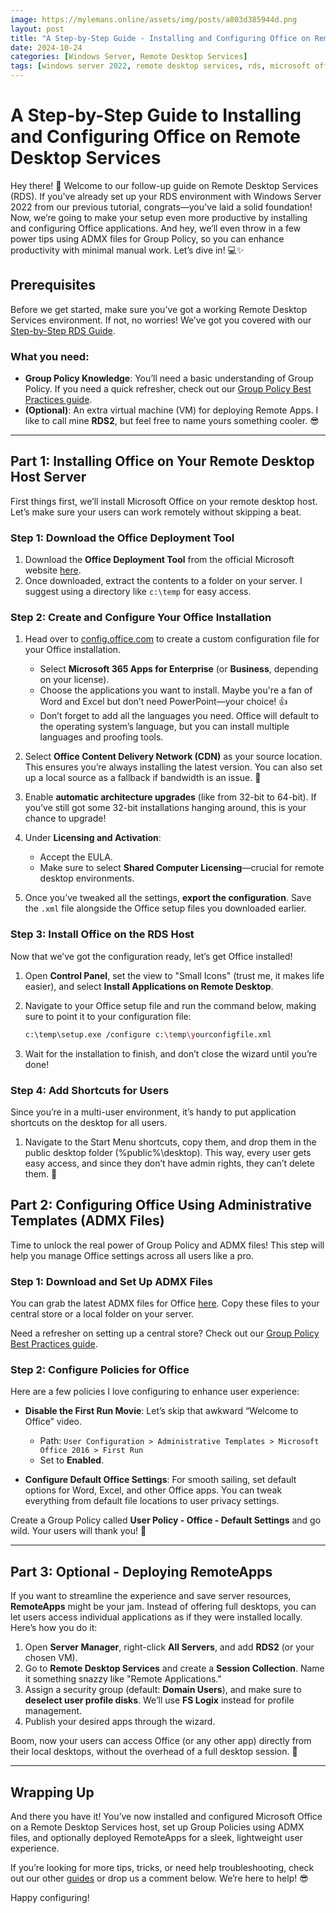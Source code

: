 ```yaml
---
image: https://mylemans.online/assets/img/posts/a803d385944d.png
layout: post
title: "A Step-by-Step Guide - Installing and Configuring Office on RemoteAPP/Desktop Services"
date: 2024-10-24
categories: [Windows Server, Remote Desktop Services]
tags: [windows server 2022, remote desktop services, rds, microsoft office, group policy, admx, office 365, office deployment tool, remote apps, fslogix]
---
```


# A Step-by-Step Guide to Installing and Configuring Office on Remote Desktop Services

Hey there! 🎉 Welcome to our follow-up guide on Remote Desktop Services (RDS). If you've already set up your RDS environment with Windows Server 2022 from our previous tutorial, congrats—you've laid a solid foundation! Now, we’re going to make your setup even more productive by installing and configuring Office applications. And hey, we’ll even throw in a few power tips using ADMX files for Group Policy, so you can enhance productivity with minimal manual work. Let’s dive in! 💻✨

## Prerequisites

Before we get started, make sure you’ve got a working Remote Desktop Services environment. If not, no worries! We’ve got you covered with our [Step-by-Step RDS Guide](https://mylemans.online/posts/Remote-Desktop-Services-Part1/).

### What you need:
- **Group Policy Knowledge**: You’ll need a basic understanding of Group Policy. If you need a quick refresher, check out our [Group Policy Best Practices guide](https://mylemans.online/posts/GroupPolicyBestPracticesServer2022/).
- **(Optional)**: An extra virtual machine (VM) for deploying Remote Apps. I like to call mine **RDS2**, but feel free to name yours something cooler. 😎

---

## Part 1: Installing Office on Your Remote Desktop Host Server

First things first, we’ll install Microsoft Office on your remote desktop host. Let’s make sure your users can work remotely without skipping a beat.

### Step 1: Download the Office Deployment Tool

1. Download the **Office Deployment Tool** from the official Microsoft website [here](https://www.microsoft.com/en-us/download/details.aspx?id=49117).
2. Once downloaded, extract the contents to a folder on your server. I suggest using a directory like `c:\temp` for easy access.

### Step 2: Create and Configure Your Office Installation

1. Head over to [config.office.com](https://config.office.com) to create a custom configuration file for your Office installation.
   - Select **Microsoft 365 Apps for Enterprise** (or **Business**, depending on your license).
   - Choose the applications you want to install. Maybe you're a fan of Word and Excel but don’t need PowerPoint—your choice! 👍
   - Don’t forget to add all the languages you need. Office will default to the operating system’s language, but you can install multiple languages and proofing tools.

2. Select **Office Content Delivery Network (CDN)** as your source location. This ensures you’re always installing the latest version. You can also set up a local source as a fallback if bandwidth is an issue. 🚀

3. Enable **automatic architecture upgrades** (like from 32-bit to 64-bit). If you’ve still got some 32-bit installations hanging around, this is your chance to upgrade!

4. Under **Licensing and Activation**:
   - Accept the EULA.
   - Make sure to select **Shared Computer Licensing**—crucial for remote desktop environments.

5. Once you’ve tweaked all the settings, **export the configuration**. Save the `.xml` file alongside the Office setup files you downloaded earlier.

### Step 3: Install Office on the RDS Host

Now that we’ve got the configuration ready, let’s get Office installed!

1. Open **Control Panel**, set the view to "Small Icons" (trust me, it makes life easier), and select **Install Applications on Remote Desktop**.
   
2. Navigate to your Office setup file and run the command below, making sure to point it to your configuration file:
   ```bash
   c:\temp\setup.exe /configure c:\temp\yourconfigfile.xml
   ```
3. Wait for the installation to finish, and don’t close the wizard until you’re done!

### Step 4: Add Shortcuts for Users

Since you’re in a multi-user environment, it’s handy to put application shortcuts on the desktop for all users.

1. Navigate to the Start Menu shortcuts, copy them, and drop them in the public desktop folder (%public%\desktop). This way, every user gets easy access, and since they don’t have admin rights, they can’t delete them. 🎉

## Part 2: Configuring Office Using Administrative Templates (ADMX Files)

Time to unlock the real power of Group Policy and ADMX files! This step will help you manage Office settings across all users like a pro.

### Step 1: Download and Set Up ADMX Files

You can grab the latest ADMX files for Office [here](https://www.microsoft.com). Copy these files to your central store or a local folder on your server.

Need a refresher on setting up a central store? Check out our [Group Policy Best Practices guide](https://mylemans.online/posts/GroupPolicyBestPracticesServer2022/).

### Step 2: Configure Policies for Office
Here are a few policies I love configuring to enhance user experience:
- **Disable the First Run Movie**: Let’s skip that awkward “Welcome to Office” video.
   - Path: `User Configuration > Administrative Templates > Microsoft Office 2016 > First Run`
   - Set to **Enabled**.
  
- **Configure Default Office Settings**: For smooth sailing, set default options for Word, Excel, and other Office apps. You can tweak everything from default file locations to user privacy settings.

Create a Group Policy called **User Policy - Office - Default Settings** and go wild. Your users will thank you! 🙌

---

## Part 3: Optional - Deploying RemoteApps

If you want to streamline the experience and save server resources, **RemoteApps** might be your jam. Instead of offering full desktops, you can let users access individual applications as if they were installed locally. Here’s how you do it:

1. Open **Server Manager**, right-click **All Servers**, and add **RDS2** (or your chosen VM).
2. Go to **Remote Desktop Services** and create a **Session Collection**. Name it something snazzy like "Remote Applications."
3. Assign a security group (default: **Domain Users**), and make sure to **deselect user profile disks**. We’ll use **FS Logix** instead for profile management.
4. Publish your desired apps through the wizard.

Boom, now your users can access Office (or any other app) directly from their local desktops, without the overhead of a full desktop session. 🌟

---

## Wrapping Up

And there you have it! You’ve now installed and configured Microsoft Office on a Remote Desktop Services host, set up Group Policies using ADMX files, and optionally deployed RemoteApps for a sleek, lightweight user experience.

If you’re looking for more tips, tricks, or need help troubleshooting, check out our other [guides](https://mylemans.online/posts) or drop us a comment below. We’re here to help! 😎

Happy configuring!
